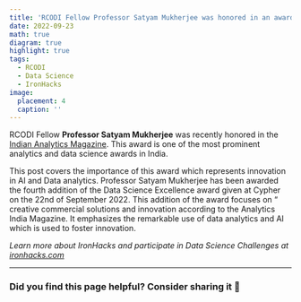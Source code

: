 ```yaml
---
title: 'RCODI Fellow Professor Satyam Mukherjee was honored in an award by the Indian Analytics Magazine'
date: 2022-09-23
math: true
diagram: true
highlight: true
tags:
  - RCODI
  - Data Science
  - IronHacks
image:
  placement: 4
  caption: ''
---
```


RCODI Fellow **Professor Satyam Mukherjee** was recently honored in the [Indian Analytics Magazine](https://www.linkedin.com/posts/ananya-mukherjee-78b42b5_analytics-datascience-bengaluru-activity-6978593951037435904-IB1F/?utm_source=share&utm_medium=member_desktop). This award is one of the most prominent analytics and data science awards in India.

This post covers the importance of this award which represents innovation in AI and Data analytics. Professor Satyam Mukherjee has been awarded the fourth addition of the Data Science Excellence award given at Cypher on the 22nd of September 2022. This addition of the award focuses on “ creative commercial solutions and innovation according to the Analytics India Magazine. It emphasizes the remarkable use of data analytics and AI which is used to foster innovation. 




_Learn more about IronHacks and participate in Data Science Challenges at [ironhacks.com](https://ironhacks.com)_

---

### Did you find this page helpful? Consider sharing it 🙌
